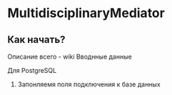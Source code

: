 # MultidisciplinaryMediator
## Как начать?
Описание всего - wiki
Вводнные данные 

Для PostgreSQL
1) Запонляемя поля подключения к базе данных
